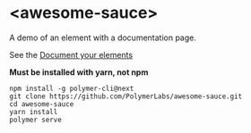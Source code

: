 # \<awesome-sauce\>

A demo of an element with a documentation page.

See the [Document your elements](https://polymer-project.org/3.0/docs/tools/documentation)

**Must be installed with yarn, not npm**

```
npm install -g polymer-cli@next
git clone https://github.com/PolymerLabs/awesome-sauce.git
cd awesome-sauce
yarn install
polymer serve
```
